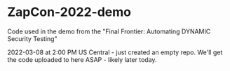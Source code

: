 # ZapCon-2022-demo
Code used in the demo from the "Final Frontier: Automating DYNAMIC Security Testing"

2022-03-08 at 2:00 PM US Central - just created an empty repo.  We'll get the code uploaded to here ASAP - likely later today.
